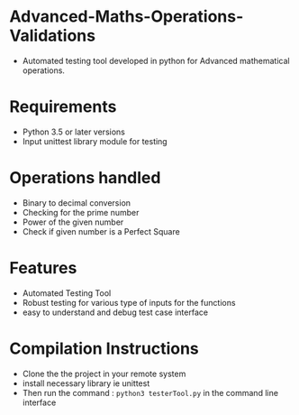 # Advanced-Maths-Operations-Validations
 - Automated testing tool developed in python for Advanced mathematical operations.
 
# Requirements
- Python 3.5 or later versions
- Input unittest library module for testing

# Operations handled
- Binary to decimal conversion
- Checking for the prime number
- Power of the given number
- Check if given number is a Perfect Square


# Features 
- Automated Testing Tool
- Robust testing for various type of inputs for the functions
- easy to understand and debug test case interface 

# Compilation Instructions
- Clone the the project in your remote system
- install necessary library ie unittest
- Then run the command : ` python3 testerTool.py ` in the command line interface
